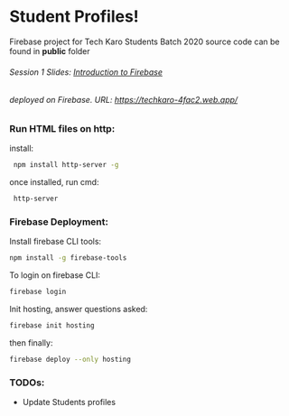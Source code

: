 # Student Profiles!
Firebase project for Tech Karo Students Batch 2020
source code can be found in **public** folder
###### Session 1 Slides: [Introduction to Firebase](https://docs.google.com/presentation/d/1FZiMp3S0Ms6HXdN75OwQSxlQ8t-4qePmoCpaFYAA8bo/edit?usp=sharing)
###### deployed on Firebase. URL: https://techkaro-4fac2.web.app/ 
### Run HTML files on http:
install:
```sh
 npm install http-server -g
```
once installed, run cmd:
```sh
 http-server
```
### Firebase Deployment:
Install firebase CLI tools:
```sh
npm install -g firebase-tools
```
To login on firebase CLI:
```sh
firebase login
```
Init hosting, answer questions asked:
```sh
firebase init hosting
```
then finally:
```sh
firebase deploy --only hosting
```
### TODOs:
* Update Students profiles
